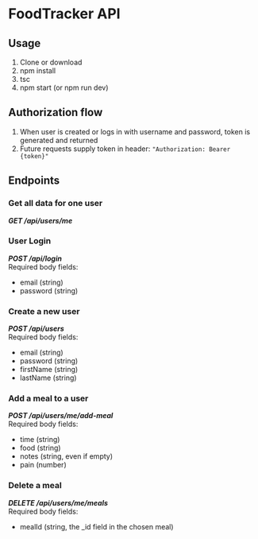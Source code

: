 # FoodTracker API

## Usage
1. Clone or download
2. npm install
3. tsc
4. npm start (or npm run dev)

## Authorization flow
1. When user is created or logs in with username and password, token is generated and returned
2. Future requests supply token in header: ```"Authorization: Bearer {token}"```

## Endpoints

### Get all data for one user
***GET /api/users/me***

### User Login
***POST /api/login***  
Required body fields:
- email (string)
- password (string)

### Create a new user
***POST /api/users***  
Required body fields: 
- email (string)
- password (string)
- firstName (string)
- lastName (string)

### Add a meal to a user
***POST /api/users/me/add-meal***  
Required body fields:
- time (string)
- food (string)
- notes (string, even if empty)
- pain (number)

### Delete a meal
***DELETE /api/users/me/meals***  
Required body fields:
- mealId (string, the _id field in the chosen meal)